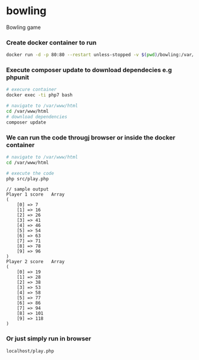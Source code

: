 # bowling
Bowling game

### Create docker container to run
```bash
docker run -d -p 80:80 --restart unless-stopped -v $(pwd)/bowling:/var/www/html --name php7 chialab/php:7.2-apache
```

### Execute composer update to download dependecies e.g phpunit
```bash
# execure container
docker exec -ti php7 bash

# navigate to /var/www/html
cd /var/www/html
# download dependencies
composer update
```

### We can run the code througj browser or inside the docker container

```bash
# navigate to /var/www/html
cd /var/www/html 

# execute the code 
php src/play.php
```

```
// sample output
Player 1 score   Array
(
    [0] => 7
    [1] => 16
    [2] => 26
    [3] => 41
    [4] => 46
    [5] => 54
    [6] => 63
    [7] => 71
    [8] => 78
    [9] => 96
)
Player 2 score   Array
(
    [0] => 19
    [1] => 28
    [2] => 38
    [3] => 53
    [4] => 58
    [5] => 77
    [6] => 86
    [7] => 94
    [8] => 101
    [9] => 118
)
```
### Or just simply run in browser
```
localhost/play.php
```